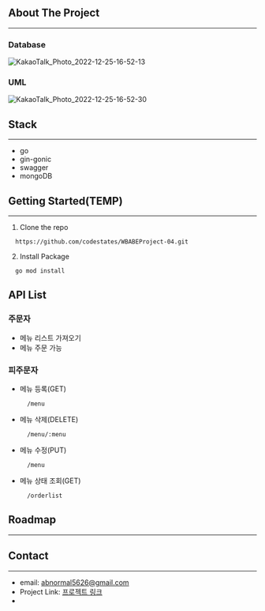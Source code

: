 
## About The Project
___

### Database
![KakaoTalk_Photo_2022-12-25-16-52-13](https://user-images.githubusercontent.com/20445415/209460804-ec8e9781-81d8-4787-9816-d22df963d993.png)

### UML
![KakaoTalk_Photo_2022-12-25-16-52-30](https://user-images.githubusercontent.com/20445415/209460826-6179ab57-d72e-4b59-a465-aff9768bf82f.png)



## Stack
___
- go
- gin-gonic
- swagger
- mongoDB

## Getting Started(TEMP)
___

1. Clone the repo
  ```
    https://github.com/codestates/WBABEProject-04.git
  ```
2. Install Package 
  ```
    go mod install
  ```

## API List

### 주문자
- 메뉴 리스트 가져오기 
- 메뉴 주문 가능


### 피주문자

- 메뉴 등록(GET)
  
  ```
    /menu
  ```
- 메뉴 삭제(DELETE)
  ```
    /menu/:menu
  ```
- 메뉴 수정(PUT)
  ```
    /menu
  ```
- 메뉴 상태 조회(GET)
  ```
    /orderlist
  ```

## Roadmap
___

## Contact
___

- email: [abnormal5626@gmail.com]()
- Project Link: [프로젝트 링크](https://github.com/codestates/WBABEProject-04)
- 
